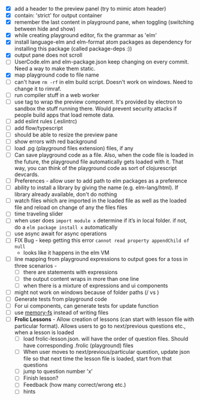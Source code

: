 - [x] add a header to the preview panel (try to mimic atom header)
- [x] contain: 'strict' for output container
- [x] remember the last content in playground pane, when toggling (switching between hide and show)
- [x] while creating playground editor, fix the grammar as 'elm'
- [x] install language-elm and elm-format atom packages as dependency for installing this package (called package-deps :))
- [x] output pane does not scroll
- [ ] UserCode.elm and elm-package.json keep changing on every commit. Need a way to make them static.
- [x] map playground code to file name
- [ ] can't have `rm -rf` in elm build script. Doesn't work on windows. Need to change it to rimraf.
- [ ] run compiler stuff in a web worker
- [ ] use <webview> tag to wrap the preview component. It's provided by electron to sandbox the stuff running there. Would prevent security attacks if people build apps that load remote data.
- [ ] add eslint rules (.eslintrc)
- [ ] add flow/typescript
- [ ] should be able to resize the preview pane
- [ ] show errors with red background
- [ ] load .pg (playground files extension) files, if any
- [ ] Can save playground code as a file. Also, when the code file is loaded in the future, the playground file automatically gets loaded with it. That way, you can think of the playground code as sort of clojurescript devcards.
- [ ] Preferences - allow user to add path to elm packages as a preference
- [ ] ability to install a library by giving the name (e.g. elm-lang/html). If library already available, don't do nothing
- [ ] watch files which are imported in the loaded file as well as the loaded file and reload on change of any the files files
- [ ] time traveling slider
- [ ] when user does `import module x` determine if it’s in local folder. if not, do a `elm package install x` automatically
- [ ] use async await for async operations
- [ ] FIX Bug - keep getting this error `cannot read property appendChild of null`
  - looks like it happens in the elm VM
- [ ] line mapping from playground expressions to output goes for a toss in three scenarios -
    - [ ] there are statements with expressions
    - [ ] the output content wraps in more than one line
    - [ ] when there is a mixture of expressions and ui components
- [ ] might not work on windows because of folder paths (/ vs \)
- [ ] Generate tests from playground code
- [ ] For ui components, can generate tests for update function
- [ ] use [memory-fs](https://www.npmjs.com/package/memory-fs) instead of writing files
- [ ] **Frolic Lessons** - Allow creation of lessons (can start with lesson file with particular format). Allows users to go to next/previous questions etc., when a lesson is loaded
    - [ ] load frolic-lesson.json. will have the order of question files. Should have corresponding .frolic (playground) files
    - [ ] When user moves to next/previous/particular question, update json file so that next time the lesson file is loaded, start from that questions
    - [ ] jump to question number 'x'
    - [ ] Finish lesson?
    - [ ] Feedback (how many correct/wrong etc.)
    - [ ] hints
